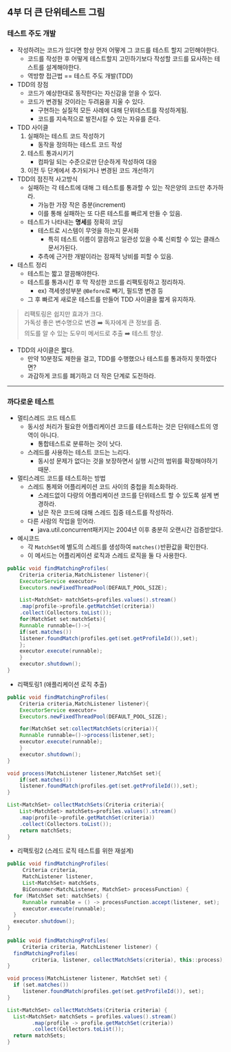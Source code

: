 ## 4부 더 큰 단위테스트 그림

### 테스트 주도 개발

- 작성하려는 코드가 있다면 항상 먼저 어떻게 그 코드를 테스트 할지 고민해야한다.
    - 코드를 작성한 후 어떻게 테스트할지 고민하기보다 작성할 코드를 묘사하는 테스트를 설계해야한다.
    - 역방향 접근법 == 테스트 주도 개발(TDD)
- TDD의 장점
    - 코드가 예상한대로 동작한다는 자신감을 얻을 수 있다.
    - 코드가 변경될 것이라는 두려움을 지울 수 있다.
        - 구현하는 실질적 모든 사례에 대해 단위테스트를 작성하게됨.
        - 코드를 지속적으로 발전시킬 수 있는 자유를 준다.
- TDD 사이클
    1. 실패하는 테스트 코드 작성하기    
       - 동작을 정의하는 테스트 코드 작성
    2. 테스트 통과시키기   
       - 컴파일 되는 수준으로만 단순하게 작성하여 대응
    3. 이전 두 단계에서 추가되거나 변경된 코드 개선하기
- TDD의 점진적 사고방식
    - 실패하는 각 테스트에 대해 그 테스트를 통과할 수 있는 작은양의 코드만 추가하라.
        - 가능한 가장 작은 증분(increment)
        - 이를 통해 실패하는 또 다른 테스트를 빠르게 만들 수 있음.
    - 테스트가 나타내는 **명세**를 정확히 코딩
        - 테스트로 시스템이 무엇을 하는지 문서화
            - 특히 테스트 이름이 깔끔하고 일관성 있을 수록 신뢰할 수 있는 클래스 문서가된다.
        - 추측에 근거한 개발이라는 잠재적 낭비를 피할 수 있음.
- 테스트 정리
    - 테스트는 짧고 깔끔해야한다.
    - 테스트를 통과시킨 후 막 작성한 코드를 리팩토링하고 정리하자.
        - ex) 객세생성부분 `@Before`로 빼기, 필드명 변경 등
    - 그 후 빠르게 새로운 테스트를 만들어 TDD 사이클을 짧게 유지하자.

> 리팩토링은 쉽지만 효과가 크다.   
> 가독성 좋은 변수명으로 변경 :arrow_right: 독자에게 큰 정보를 줌.   
> 의도를 알 수 있는 도우미 메서드로 추출 :arrow_right: 테스트 향상.

- TDD의 사이클은 짧다.
    - 만약 10분정도 제한을 걸고, TDD를 수행했으나 테스트를 통과하지 못하였다면?
    - 과감하게 코드를 폐기하고 더 작은 단계로 도전하라.

---

### 까다로운 테스트

- 멀티스레드 코드 테스트
    - 동시성 처리가 필요한 어플리케이션 코드를 테스트하는 것은 단위테스트의 영역이 아니다.
        - 통합테스트로 분류하는 것이 낫다.
    - 스레드를 사용하는 테스트 코드는 느리다.
        - 동시성 문제가 없다는 것을 보장하면서 실행 시간의 범위를 확장해야하기 때문.
- 멀티스레드 코드를 테스트하는 방법
    - 스레드 통제와 어플리케이션 코드 사이의 중첩을 최소화하라.
        - 스레드없이 다량의 어플리케이션 코드를 단위테스트 할 수 있도록 설계 변경하라.
        - 남은 작은 코드에 대해 스레드 집중 테스트를 작성하라.
    - 다른 사람의 작업을 믿어라.
        - java.util.concurrent패키지는 2004년 이후 충분히 오랜시간 검증받았다.
- 예시코드
    - 각 `MatchSet`에 별도의 스레드를 생성하여 `matches()`반환값을 확인한다.
    - 이 메서드는 어플리케이션 로직과 스레드 로직을 둘 다 사용한다.
```java
public void findMatchingProfiles(
    Criteria criteria,MatchListener listener){
    ExecutorService executor=
    Executors.newFixedThreadPool(DEFAULT_POOL_SIZE);

    List<MatchSet> matchSets=profiles.values().stream()
    .map(profile->profile.getMatchSet(criteria))
    .collect(Collectors.toList());
    for(MatchSet set:matchSets){
    Runnable runnable=()->{
    if(set.matches())
    listener.foundMatch(profiles.get(set.getProfileId()),set);
    };
    executor.execute(runnable);
    }
    executor.shutdown();
}
```
- 리팩토링1 (애플리케이션 로직 추출)
```java
public void findMatchingProfiles(
    Criteria criteria,MatchListener listener){
    ExecutorService executor=
    Executors.newFixedThreadPool(DEFAULT_POOL_SIZE);

    for(MatchSet set:collectMatchSets(criteria)){
    Runnable runnable=()->process(listener,set);
    executor.execute(runnable);
    }
    executor.shutdown();
}

void process(MatchListener listener,MatchSet set){
    if(set.matches())
    listener.foundMatch(profiles.get(set.getProfileId()),set);
}

List<MatchSet> collectMatchSets(Criteria criteria){
    List<MatchSet> matchSets=profiles.values().stream()
    .map(profile->profile.getMatchSet(criteria))
    .collect(Collectors.toList());
    return matchSets;
}
```
- 리팩토링2 (스레드 로직 테스트를 위한 재설계)
```java
public void findMatchingProfiles( 
     Criteria criteria, 
     MatchListener listener, 
     List<MatchSet> matchSets,
     BiConsumer<MatchListener, MatchSet> processFunction) {
  for (MatchSet set: matchSets) {
     Runnable runnable = () -> processFunction.accept(listener, set); 
     executor.execute(runnable);
  }
  executor.shutdown();
}
 
public void findMatchingProfiles( 
     Criteria criteria, MatchListener listener) { 
  findMatchingProfiles(
        criteria, listener, collectMatchSets(criteria), this::process);
}

void process(MatchListener listener, MatchSet set) {
  if (set.matches())
     listener.foundMatch(profiles.get(set.getProfileId()), set);
}

List<MatchSet> collectMatchSets(Criteria criteria) {
  List<MatchSet> matchSets = profiles.values().stream()
        .map(profile -> profile.getMatchSet(criteria))
        .collect(Collectors.toList());
  return matchSets;
}
```